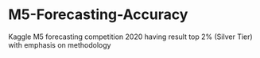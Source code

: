 # M5-Forecasting-Accuracy
Kaggle M5 forecasting competition 2020 having result top 2% (Silver Tier) with emphasis on methodology
